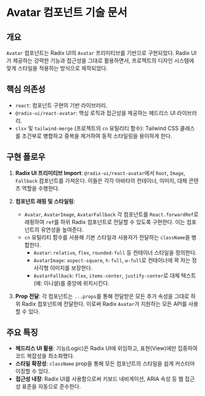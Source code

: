 # Avatar 컴포넌트 기술 문서

## 개요

`Avatar` 컴포넌트는 Radix UI의 `Avatar` 프리미티브를 기반으로 구현되었다. Radix UI가 제공하는 강력한 기능과 접근성을 그대로 활용하면서, 프로젝트의 디자인 시스템에 맞게 스타일을 적용하는 방식으로 제작되었다.

## 핵심 의존성

- `react`: 컴포넌트 구현의 기반 라이브러리.
- `@radix-ui/react-avatar`: 핵심 로직과 접근성을 제공하는 헤드리스 UI 라이브러리.
- `clsx` 및 `tailwind-merge` (프로젝트의 `cn` 유틸리티 함수): Tailwind CSS 클래스를 조건부로 병합하고 중복을 제거하여 동적 스타일링을 용이하게 한다.

## 구현 플로우

1.  **Radix UI 프리미티브 Import**: `@radix-ui/react-avatar`에서 `Root`, `Image`, `Fallback` 컴포넌트를 가져온다. 이들은 각각 아바타의 컨테이너, 이미지, 대체 콘텐츠 역할을 수행한다.

2.  **컴포넌트 래핑 및 스타일링**:
    - `Avatar`, `AvatarImage`, `AvatarFallback` 각 컴포넌트를 `React.forwardRef`로 래핑하여 `ref`를 하위 Radix 컴포넌트로 전달할 수 있도록 구현한다. 이는 컴포넌트의 유연성을 높여준다.
    - `cn` 유틸리티 함수를 사용해 기본 스타일과 사용자가 전달하는 `className`을 병합한다.
        - `Avatar`: `relative`, `flex`, `rounded-full` 등 컨테이너 스타일을 정의한다.
        - `AvatarImage`: `aspect-square`, `h-full`, `w-full`로 컨테이너에 꽉 차는 정사각형 이미지를 보장한다.
        - `AvatarFallback`: `flex`, `items-center`, `justify-center`로 대체 텍스트(예: 이니셜)를 중앙에 위치시킨다.

3.  **Prop 전달**: 각 컴포넌트는 `...props`를 통해 전달받은 모든 추가 속성을 그대로 하위 Radix 컴포넌트에 전달한다. 이로써 Radix `Avatar`가 지원하는 모든 API를 사용할 수 있다.

## 주요 특징

- **헤드리스 UI 활용**: 기능(Logic)은 Radix UI에 위임하고, 표현(View)에만 집중하여 코드 복잡성을 최소화했다.
- **스타일 확장성**: `className` prop을 통해 모든 컴포넌트의 스타일을 쉽게 커스터마이징할 수 있다.
- **접근성 내장**: Radix UI를 사용함으로써 키보드 네비게이션, ARIA 속성 등 웹 접근성 표준을 자동으로 준수한다. 